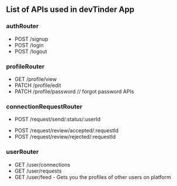 ## List of APIs used in devTinder App

### authRouter
- POST /signup
- POST /login
- POST /logout

### profileRouter
- GET /profile/view
- PATCH /profile/edit
- PATCH /profile/password // forgot password APIs

### connectionRequestRouter
- POST /request/send/:status/:userId
<!-- - POST /request/send/ignored/:userId -->

- POST /request/review/accepted/:requestId
- POST /request/review/rejected/:requestId

### userRouter
- GET /user/connections
- GET /user/requests
- GET /user/feed - Gets you the profiles of other users on platform
<!-- Status: ignore, interest, accepted, rejected -->